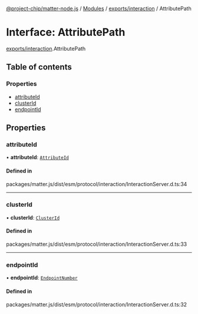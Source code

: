[@project-chip/matter-node.js](../README.md) / [Modules](../modules.md) / [exports/interaction](../modules/exports_interaction.md) / AttributePath

# Interface: AttributePath

[exports/interaction](../modules/exports_interaction.md).AttributePath

## Table of contents

### Properties

- [attributeId](exports_interaction.AttributePath.md#attributeid)
- [clusterId](exports_interaction.AttributePath.md#clusterid)
- [endpointId](exports_interaction.AttributePath.md#endpointid)

## Properties

### attributeId

• **attributeId**: [`AttributeId`](../modules/exports_datatype.md#attributeid)

#### Defined in

packages/matter.js/dist/esm/protocol/interaction/InteractionServer.d.ts:34

___

### clusterId

• **clusterId**: [`ClusterId`](../modules/exports_datatype.md#clusterid)

#### Defined in

packages/matter.js/dist/esm/protocol/interaction/InteractionServer.d.ts:33

___

### endpointId

• **endpointId**: [`EndpointNumber`](../modules/exports_datatype.md#endpointnumber)

#### Defined in

packages/matter.js/dist/esm/protocol/interaction/InteractionServer.d.ts:32
